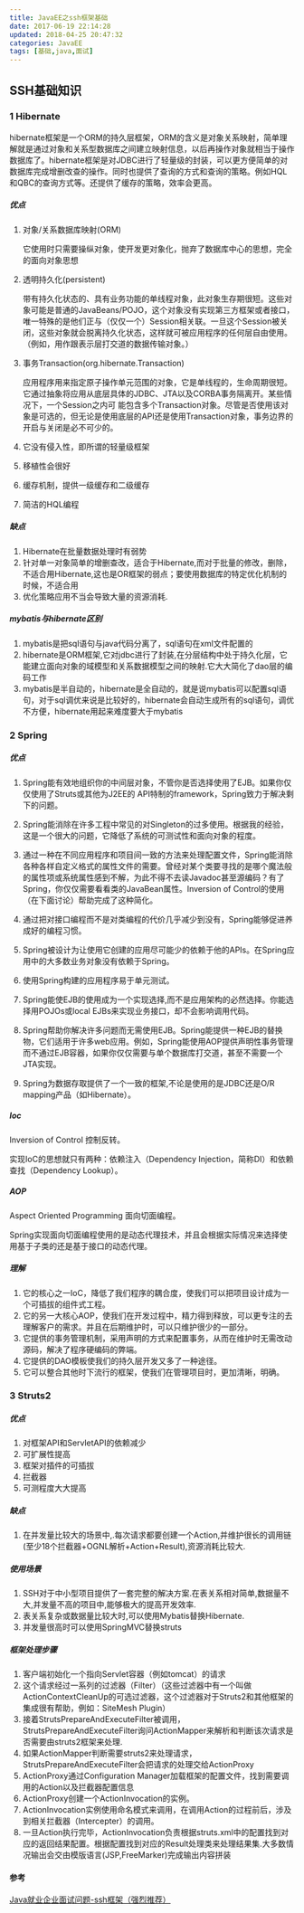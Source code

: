 ```yaml
---
title: JavaEE之ssh框架基础
date: 2017-06-19 22:14:28
updated: 2018-04-25 20:47:32categories: JavaEE
tags: [基础,java,面试]
---
```


## SSH基础知识

### 1 Hibernate

hibernate框架是一个ORM的持久层框架，ORM的含义是对象关系映射，简单理解就是通过对象和关系型数据库之间建立映射信息，以后再操作对象就相当于操作数据库了。hibernate框架是对JDBC进行了轻量级的封装，可以更方便简单的对数据库完成增删改查的操作。同时也提供了查询的方式和查询的策略。例如HQL和QBC的查询方式等。还提供了缓存的策略，效率会更高。

##### 优点

1. 对象/关系数据库映射(ORM)

   它使用时只需要操纵对象，使开发更对象化，抛弃了数据库中心的思想，完全的面向对象思想

2. 透明持久化(persistent)

   带有持久化状态的、具有业务功能的单线程对象，此对象生存期很短。这些对象可能是普通的JavaBeans/POJO，这个对象没有实现第三方框架或者接口，唯一特殊的是他们正与（仅仅一个）Session相关联。一旦这个Session被关闭，这些对象就会脱离持久化状态，这样就可被应用程序的任何层自由使用。（例如，用作跟表示层打交道的数据传输对象。）      

3. 事务Transaction(org.hibernate.Transaction)

   应用程序用来指定原子操作单元范围的对象，它是单线程的，生命周期很短。它通过抽象将应用从底层具体的JDBC、JTA以及CORBA事务隔离开。某些情况下，一个Session之内可
   能包含多个Transaction对象。尽管是否使用该对象是可选的，但无论是使用底层的API还是使用Transaction对象，事务边界的开启与关闭是必不可少的。

4. 它没有侵入性，即所谓的轻量级框架

5.  移植性会很好

6. 缓存机制，提供一级缓存和二级缓存

7. 简洁的HQL编程

##### 缺点

1. Hibernate在批量数据处理时有弱势
2. 针对单一对象简单的增删查改，适合于Hibernate,而对于批量的修改，删除，不适合用Hibernate,这也是OR框架的弱点；要使用数据库的特定优化机制的时候，不适合用
3. 优化策略应用不当会导致大量的资源消耗.

##### mybatis与hibernate区别

1. mybatis是把sql语句与java代码分离了，sql语句在xml文件配置的
2. hibernate是ORM框架,它对jdbc进行了封装,在分层结构中处于持久化层，它能建立面向对象的域模型和关系数据模型之间的映射.它大大简化了dao层的编码工作
3. mybatis是半自动的，hibernate是全自动的，就是说mybatis可以配置sql语句，对于sql调优来说是比较好的，hibernate会自动生成所有的sql语句，调优不方便，hibernate用起来难度要大于mybatis

### 2 Spring

##### 优点

1. Spring能有效地组织你的中间层对象，不管你是否选择使用了EJB。如果你仅仅使用了Struts或其他为J2EE的 API特制的framework，Spring致力于解决剩下的问题。
2. Spring能消除在许多工程中常见的对Singleton的过多使用。根据我的经验，这是一个很大的问题，它降低了系统的可测试性和面向对象的程度。
3. 通过一种在不同应用程序和项目间一致的方法来处理配置文件，Spring能消除各种各样自定义格式的属性文件的需要。曾经对某个类要寻找的是哪个魔法般的属性项或系统属性感到不解，为此不得不去读Javadoc甚至源编码？有了Spring，你仅仅需要看看类的JavaBean属性。Inversion of Control的使用（在下面讨论）帮助完成了这种简化。


4. 通过把对接口编程而不是对类编程的代价几乎减少到没有，Spring能够促进养成好的编程习惯。
5. Spring被设计为让使用它创建的应用尽可能少的依赖于他的APIs。在Spring应用中的大多数业务对象没有依赖于Spring。
6. 使用Spring构建的应用程序易于单元测试。
7. Spring能使EJB的使用成为一个实现选择,而不是应用架构的必然选择。你能选择用POJOs或local EJBs来实现业务接口，却不会影响调用代码。
8. Spring帮助你解决许多问题而无需使用EJB。Spring能提供一种EJB的替换物，它们适用于许多web应用。例如，Spring能使用AOP提供声明性事务管理而不通过EJB容器，如果你仅仅需要与单个数据库打交道，甚至不需要一个JTA实现。 
9. Spring为数据存取提供了一个一致的框架,不论是使用的是JDBC还是O/R mapping产品（如Hibernate）。


##### Ioc

 Inversion of Control 控制反转。

实现IoC的思想就只有两种：依赖注入（Dependency Injection，简称DI）和依赖查找（Dependency Lookup）。

##### AOP

 Aspect Oriented Programming 面向切面编程。

  Spring实现面向切面编程使用的是动态代理技术，并且会根据实际情况来选择使用基于子类的还是基于接口的动态代理。

##### 理解

1. 它的核心之一IoC，降低了我们程序的耦合度，使我们可以把项目设计成为一个可插拔的组件式工程。
2. 它的另一大核心AOP，使我们在开发过程中，精力得到释放，可以更专注的去理解客户的需求。并且在后期维护时，可以只维护很少的一部分。
3. 它提供的事务管理机制，采用声明的方式来配置事务，从而在维护时无需改动源码，解决了程序硬编码的弊端。
4. 它提供的DAO模板使我们的持久层开发又多了一种途径。
5. 它可以整合其他时下流行的框架，使我们在管理项目时，更加清晰，明确。

### 3 Struts2 

##### 优点

1. 对框架API和ServletAPI的依赖减少
2. 可扩展性提高
3. 框架对插件的可插拔
4. 拦截器
5. 可测程度大大提高

##### 缺点

1. 在并发量比较大的场景中,.每次请求都要创建一个Action,并维护很长的调用链(至少18个拦截器+OGNL解析+Action+Result),资源消耗比较大.

##### 使用场景

1. SSH对于中小型项目提供了一套完整的解决方案.在表关系相对简单,数据量不大,并发量不高的项目中,能够极大的提高开发效率.
2. 表关系复杂或数据量比较大时,可以使用Mybatis替换Hibernate.
3. 并发量很高时可以使用SpringMVC替换struts

##### 框架处理步骤

1. 客户端初始化一个指向Servlet容器（例如tomcat）的请求
2. 这个请求经过一系列的过滤器（Filter）（这些过滤器中有一个叫做ActionContextCleanUp的可选过滤器，这个过滤器对于Struts2和其他框架的集成很有帮助，例如：SiteMesh Plugin） 
3. 接着StrutsPrepareAndExecuteFilter被调用，StrutsPrepareAndExecuteFilter询问ActionMapper来解析和判断该次请求是否需要由struts2框架来处理.
4. 如果ActionMapper判断需要struts2来处理请求，StrutsPrepareAndExecuteFilter会把请求的处理交给ActionProxy 
5. ActionProxy通过Configuration Manager加载框架的配置文件，找到需要调用的Action以及拦截器配置信息
6. ActionProxy创建一个ActionInvocation的实例。 
7. ActionInvocation实例使用命名模式来调用，在调用Action的过程前后，涉及到相关拦截器（Intercepter）的调用。 
8. 一旦Action执行完毕，ActionInvocation负责根据struts.xml中的配置找到对应的返回结果配置。根据配置找到对应的Result处理类来处理结果集.大多数情况输出会交由模版语言(JSP,FreeMarker)完成输出内容拼装

#### 参考

[Java就业企业面试问题-ssh框架（强烈推荐）](http://bbs.itheima.com/thread-329951-1-1.html)